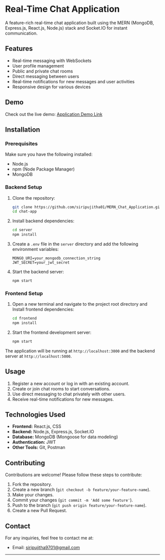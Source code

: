 # Real-Time Chat Application

A feature-rich real-time chat application built using the MERN (MongoDB, Express.js, React.js, Node.js) stack and Socket.IO for instant communication.

## Features

- Real-time messaging with WebSockets
- User profile management
- Public and private chat rooms
- Direct messaging between users
- Real-time notifications for new messages and user activities
- Responsive design for various devices

## Demo

Check out the live demo: [Application Demo Link](https://messanger-ufa6.onrender.com/)

## Installation

### Prerequisites

Make sure you have the following installed:

- Node.js
- npm (Node Package Manager)
- MongoDB

### Backend Setup

1. Clone the repository:

   ```bash
   git clone https://github.com/siripujitha01/MERN_Chat_Application.git
   cd chat-app
   ```

2. Install backend dependencies:

   ```bash
   cd server
   npm install
   ```

3. Create a `.env` file in the `server` directory and add the following environment variables:

   ```env
   MONGO_URI=your_mongodb_connection_string
   JWT_SECRET=your_jwt_secret
   ```

4. Start the backend server:

   ```bash
   npm start
   ```

### Frontend Setup

1. Open a new terminal and navigate to the project root directory and Install frontend dependencies:

   ```bash
   cd frontend
   npm install
   ```

2. Start the frontend development server:

   ```bash
   npm start
   ```

The application will be running at `http://localhost:3000` and the backend server at `http://localhost:5000`.

## Usage

1. Register a new account or log in with an existing account.
2. Create or join chat rooms to start conversations.
3. Use direct messaging to chat privately with other users.
4. Receive real-time notifications for new messages.

## Technologies Used

- **Frontend:** React.js, CSS 
- **Backend:** Node.js, Express.js, Socket.IO
- **Database:** MongoDB (Mongoose for data modeling)
- **Authentication:** JWT
- **Other Tools:**  Git, Postman


## Contributing

Contributions are welcome! Please follow these steps to contribute:

1. Fork the repository.
2. Create a new branch (`git checkout -b feature/your-feature-name`).
3. Make your changes.
4. Commit your changes (`git commit -m 'Add some feature'`).
5. Push to the branch (`git push origin feature/your-feature-name`).
6. Create a new Pull Request.


## Contact

For any inquiries, feel free to contact me at:

- Email: [siripujitha9701@gmail.com](mailto:siripujitha9701@gmail.com)

---
